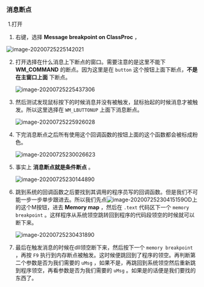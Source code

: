 ### 消息断点

​	1.打开

1. 右键，选择 **Message breakpoint on ClassProc** ，

![image-20200725225142021](https://cdn.jsdelivr.net/gh/smallzhong/picgo-pic-bed@master/image-20200725225142021.png)

2. 打开选择在什么消息上下断点的窗口。需要注意的是这里不能下 **WM_COMMAND** 的断点。因为这里是在 `button` 这个按钮上面下断点，**不是在主窗口上面** 下断点。

   ![image-20200725225437306](https://cdn.jsdelivr.net/gh/smallzhong/picgo-pic-bed@master/image-20200725225437306.png)

3. 然后测试发现鼠标按下的时候消息并没有被触发，鼠标抬起的时候消息才被触发。所以这里选择在 `WM_LBUTTONUP` 上面下消息断点。

   ![image-20200725225926028](https://cdn.jsdelivr.net/gh/smallzhong/picgo-pic-bed@master/image-20200725225926028.png)

4. 下完消息断点之后所有使用这个回调函数的按钮上面的这个函数都会被标成粉色。

   ![image-20200725230026623](https://cdn.jsdelivr.net/gh/smallzhong/picgo-pic-bed@master/image-20200725230026623.png)

5. 事实上 **消息断点就是条件断点** 。

   ![image-20200725230144890](https://cdn.jsdelivr.net/gh/smallzhong/picgo-pic-bed@master/image-20200725230144890.png)



7. 跳到系统的回调函数之后要找到其调用的程序员写的回调函数。但是我们不可能一步一步单步跟进去。所以我们先点![image-20200725230415159](https://cdn.jsdelivr.net/gh/smallzhong/picgo-pic-bed@master/image-20200725230415159.png)OD上的这个M按钮，进去 **Memory map** ，然后在 `.text` 代码区下一个 `memory breakpoint` 。这样程序从系统领空跳转回到程序的代码段领空的时候就可以断下来。

   ![image-20200725230431890](https://cdn.jsdelivr.net/gh/smallzhong/picgo-pic-bed@master/image-20200725230431890.png)

8. 最后在触发消息的时候在dll领空断下来，然后按下一个 `memory breakpoint` ，再按 `F9` 执行到内存断点被触发。这时候便跳回到了程序的领空。再判断第二个参数是否为我们需要的 `uMsg` ，如果不是，再跳回到系统领空然后重新跳到程序领空，再看参数是否为我们需要的 `uMsg` 。如果是的话便是我们要找的东西了。